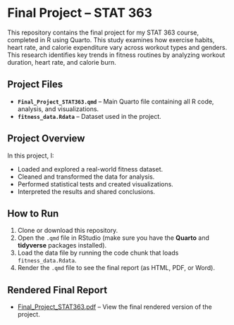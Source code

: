 # Final Project – STAT 363

This repository contains the final project for my STAT 363 course, completed in R using Quarto. This study examines how exercise habits, heart rate, and calorie expenditure vary across workout types and genders. This research identifies key trends in fitness routines by analyzing workout duration, heart rate, and calorie burn.

## Project Files

- **`Final_Project_STAT363.qmd`** – Main Quarto file containing all R code, analysis, and visualizations.
- **`fitness_data.Rdata`** – Dataset used in the project.

## Project Overview

In this project, I:
- Loaded and explored a real-world fitness dataset.
- Cleaned and transformed the data for analysis.
- Performed statistical tests and created visualizations.
- Interpreted the results and shared conclusions.

## How to Run

1. Clone or download this repository.
2. Open the `.qmd` file in RStudio (make sure you have the **Quarto** and **tidyverse** packages installed).
3. Load the data file by running the code chunk that loads `fitness_data.Rdata`.
4. Render the `.qmd` file to see the final report (as HTML, PDF, or Word).

## Rendered Final Report

- [Final_Project_STAT363.pdf](Final_Project_STAT363.pdf) – View the final rendered version of the project.
